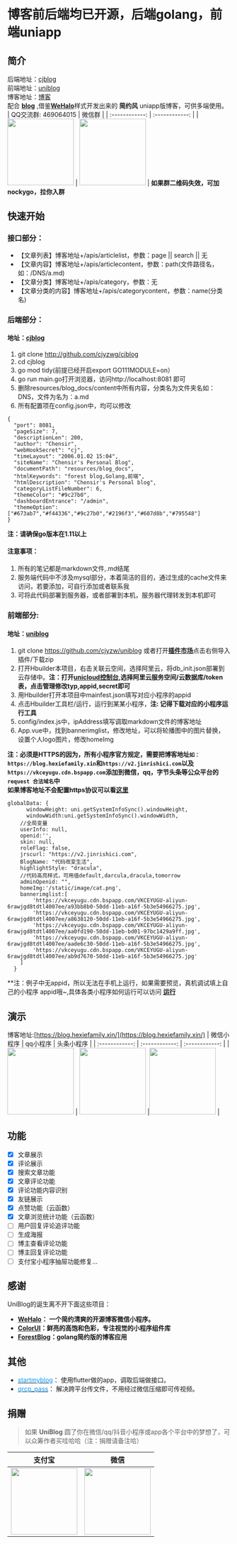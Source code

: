 # 博客前后端均已开源，后端golang，前端uniapp

## 简介
后端地址：[cjblog](https://github.com/cjyzwg/cjblog)  
前端地址：[uniblog](https://github.com/cjyzwg/uniblog)  
博客地址：[博客](https://blog.hexiefamily.xin)  
配合 [**blog**](https://github.com/cjyzwg/cjblog) ,借鉴[**WeHalo**](https://github.com/aquanlerou/WeHalo)样式开发出来的 **简约风** uniapp版博客，可供多端使用。
| QQ交流群: 469064015   | 微信群  |
| :------------: | :------------: |
| <img src="https://vkceyugu.cdn.bspapp.com/VKCEYUGU-aliyun-6rawjgd8tdtl4007ee/2adf2950-54a4-11eb-8ff1-d5dcf8779628.png" width="150"/>  | <img src="https://vkceyugu.cdn.bspapp.com/VKCEYUGU-aliyun-6rawjgd8tdtl4007ee/cc772630-54b0-11eb-8a36-ebb87efcf8c0.JPG" width="150" />  |
**如果群二维码失效，可加nockygo，拉你入群**

## 快速开始

### 接口部分：
- 【文章列表】博客地址+/apis/articlelist，参数：page || search || 无
- 【文章内容】博客地址+/apis/articlecontent，参数：path(文件路径名，如：/DNS/a.md)
- 【文章分类】博客地址+/apis/category，参数：无
- 【文章分类的内容】博客地址+/apis/categorycontent，参数：name(分类名)

### 后端部分：
#### 地址：[cjblog](https://github.com/cjyzwg/cjblog)  
1. git clone http://github.com/cjyzwg/cjblog 
2. cd cjblog
3. go mod tidy(前提已经开启export GO111MODULE=on）
4. go run main.go打开浏览器，访问http://localhost:8081 即可
5. 删除resources/blog_docs/content中所有内容，分类名为文件夹名如：DNS，文件为名为：a.md 
6. 所有配置项在config.json中，均可以修改
```
{
  "port": 8081,
  "pageSize": 7,
  "descriptionLen": 200,
  "author": "Chensir",
  "webHookSecret": "cj",
  "timeLayout": "2006.01.02 15:04",
  "siteName": "Chensir's Personal Blog",
  "documentPath": "resources/blog_docs",
  "htmlKeywords": "forest blog,Golang,前端",
  "htmlDescription": "Chensir's Personal blog",
  "categoryListFileNumber": 6,
  "themeColor": "#9c27b0",
  "dashboardEntrance": "/admin",
  "themeOption": ["#673ab7","#f44336","#9c27b0","#2196f3","#607d8b","#795548"]
}
```
**注：请确保go版本在1.11以上**

#### 注意事项：
1. 所有的笔记都是markdown文件,.md结尾
2. 服务端代码中不涉及mysql部分，本着简洁的目的，通过生成的cache文件来访问，若要添加，可自行添加或者联系我
3. 可将此代码部署到服务器，或者部署到本机，服务器代理转发到本机即可

### 前端部分:
#### 地址：[uniblog](https://github.com/cjyzwg/uniblog)  
1. git clone https://github.com/cjyzw/uniblog 或者打开[**插件市场**](https://uniapp.dcloud.io/quickstart-hx?id=%e8%bf%90%e8%a1%8cuni-app)点击右侧导入插件/下载zip
2. 打开Hbuilder本项目，右击关联云空间，选择阿里云，将db_init.json部署到云存储中。**注：打开[**unicloud控制台**](https://unicloud.dcloud.net.cn/),选择阿里云服务空间/云数据库/token表，点击管理修改typ,appid,secret即可**
3. 用Hbuilder打开本项目中mainfest.json填写对应小程序的appid
4. 点击Hbuilder工具栏/运行，运行到某某小程序，**注: 记得下载对应的小程序运行工具**
5. config/index.js中，ipAddress填写调取markdown文件的博客地址
6. App.vue中，找到bannerimglist，修改地址，可以将轮播图中的图片替换，设置个人logo图片，修改homeImg

**注：必须是HTTPS的因为，所有小程序官方规定，需要把博客地址``如：https://blog.hexiefamily.xin``和``https://v2.jinrishici.com``以及``https://vkceyugu.cdn.bspapp.com``添加到微信，qq，字节头条等公众平台的 ``request 合法域名``中**  
**如果博客地址不会配置https协议可以看[**这里**](https://blog.hexiefamily.xin/article?path=%2fSSH%2facme%e7%94%9f%e6%88%90https%e5%8d%8f%e8%ae%ae%e6%93%8d%e4%bd%9c%e6%96%b9%e6%b3%95.md)**

```
globalData: {
	  windowHeight: uni.getSystemInfoSync().windowHeight,
	  windowWidth:uni.getSystemInfoSync().windowWidth,
    //全局变量
    userInfo: null,
	openid:'',
    skin: null,
    roleFlag: false,
    jrscurl: "https://v2.jinrishici.com",
    BlogName: "代码改变生活",
    highlightStyle: "dracula",
    //代码高亮样式，可用值default,darcula,dracula,tomorrow
    adminOpenid: "",
	homeImg:'/static/image/cat.png',
	bannerimglist:[
		'https://vkceyugu.cdn.bspapp.com/VKCEYUGU-aliyun-6rawjgd8tdtl4007ee/a93bb8b0-50dd-11eb-a16f-5b3e54966275.jpg',
		'https://vkceyugu.cdn.bspapp.com/VKCEYUGU-aliyun-6rawjgd8tdtl4007ee/a8638120-50dd-11eb-a16f-5b3e54966275.jpg',
		'https://vkceyugu.cdn.bspapp.com/VKCEYUGU-aliyun-6rawjgd8tdtl4007ee/aa0fd190-50dd-11eb-bd01-97bc1429a9ff.jpg',
		'https://vkceyugu.cdn.bspapp.com/VKCEYUGU-aliyun-6rawjgd8tdtl4007ee/aade6c30-50dd-11eb-a16f-5b3e54966275.jpg',
		'https://vkceyugu.cdn.bspapp.com/VKCEYUGU-aliyun-6rawjgd8tdtl4007ee/ab9d7670-50dd-11eb-a16f-5b3e54966275.jpg'
	]
  }
```

**注：例子中无appid，所以无法在手机上运行，如果需要预览，真机调试填上自己的小程序 appid哦~,具体各类小程序如何运行可以访问 [**运行**](https://uniapp.dcloud.io/quickstart-hx?id=%e8%bf%90%e8%a1%8cuni-app)
 
## 演示

博客地址:[https://blog.hexiefamily.xin/](https://blog.hexiefamily.xin/)
| 微信小程序   | qq小程序  | 头条小程序  |
| :------------: | :------------: | :------------: |
| <img src="https://vkceyugu.cdn.bspapp.com/VKCEYUGU-aliyun-6rawjgd8tdtl4007ee/0a347020-54b3-11eb-b680-7980c8a877b8.jpg" width="150"/>  | <img src="https://vkceyugu.cdn.bspapp.com/VKCEYUGU-aliyun-6rawjgd8tdtl4007ee/f30699a0-54b2-11eb-97b7-0dc4655d6e68.png" width="150" />  |<img src="https://vkceyugu.cdn.bspapp.com/VKCEYUGU-aliyun-6rawjgd8tdtl4007ee/215037b0-54d3-11eb-8ff1-d5dcf8779628.jpg" width="150" />  |


## 功能

- [x] 文章展示
- [x] 评论展示
- [x] 搜索文章功能
- [x] 文章评论功能
- [x] 评论功能内容识别
- [x] 友链展示
- [x] 点赞功能（云函数）
- [x] 文章浏览统计功能（云函数）
- [ ] 用户回复评论追评功能
- [ ] 生成海报
- [ ] 博主查看评论功能
- [ ] 博主回复评论功能
- [ ] 支付宝小程序抽屉功能修复...

## 感谢

UniBlog的诞生离不开下面这些项目：

- **[WeHalo](https://github.com/aquanlerou/WeHalo)： 一个简约清爽的开源博客微信小程序。**
- **[ColorUI](https://github.com/weilanwl/ColorUI)：鲜亮的高饱和色彩，专注视觉的小程序组件库**
- **[ForestBlog](https://github.com/xusenlin/forest-blog)：golang简约版的博客应用**

## 其他

- [<font color=#0099ff>startmyblog</font>](https://github.com/cjyzwg/startmyblog)： 使用flutter做的app，调取后端做接口。  
- [<font color=#0099ff>qrcp_pass</font>](https://github.com/cjyzwg/qrcp_pass)： 解决跨平台传文件，不用经过微信压缩即可传视频。  
## 捐赠

> 如果 **UniBlog** 圆了你在微信/qq/抖音小程序或app各个平台中的梦想了，可以众筹作者买哇哈哈（注：捐赠请备注哈）

| 支付宝  | 微信  |
| :------------: | :------------: |
| <img src="https://vkceyugu.cdn.bspapp.com/VKCEYUGU-aliyun-6rawjgd8tdtl4007ee/cc230830-54af-11eb-97b7-0dc4655d6e68.jpg" width="150"/>  | <img src="https://vkceyugu.cdn.bspapp.com/VKCEYUGU-aliyun-6rawjgd8tdtl4007ee/cce51fb0-54af-11eb-bdc1-8bd33eb6adaa.jpg" width="150" />  |